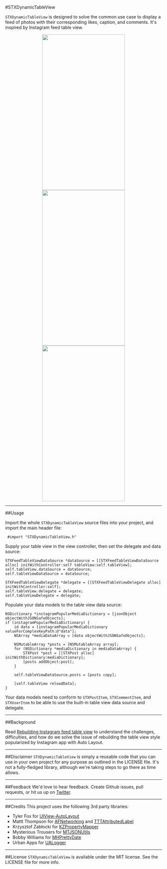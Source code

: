 #STXDynamicTableView

`STXDynamicTableView` is designed to solve the common use case to display a feed of photos with their corresponding likes, caption, and comments. It's inspired by Instagram feed table view.

<div align="center">
<tr>
    <td>
        <img src="http://engineering.2359media.net/media/2014-04-16-rebuilding-instagram-feed-table-view/images/feed1.png" width="266" height="500" />
    </td>
    <td>
        <img src="http://engineering.2359media.net/media/2014-04-16-rebuilding-instagram-feed-table-view/images/feed2.png" width="266" height="500" />
    </td>
    <td>
        <img src="http://engineering.2359media.net/media/2014-04-16-rebuilding-instagram-feed-table-view/images/feed3.png" width="266" height="500" />
    </td>
</tr>
</div>

---
##Usage

Import the whole `STXDynamicTableView` source files into your project, and import the main header file:

     #import "STXDynamicTableView.h"

Supply your table view in the view controller, then set the delegate and data source:

    STXFeedTableViewDataSource *dataSource = [[STXFeedTableViewDataSource alloc] initWithController:self tableView:self.tableView];
    self.tableView.dataSource = dataSource;
    self.tableViewDataSource = dataSource;
    
    STXFeedTableViewDelegate *delegate = [[STXFeedTableViewDelegate alloc] initWithController:self];
    self.tableView.delegate = delegate;
    self.tableViewDelegate = delegate;

Populate your data models to the table view data source:

    NSDictionary *instagramPopularMediaDictionary = [jsonObject objectWithJSONSafeObjects];
    if (instagramPopularMediaDictionary) {
        id data = [instagramPopularMediaDictionary valueForComplexKeyPath:@"data"];
        NSArray *mediaDataArray = [data objectWithJSONSafeObjects];
        
        NSMutableArray *posts = [NSMutableArray array];
        for (NSDictionary *mediaDictionary in mediaDataArray) {
            STXPost *post = [[STXPost alloc] initWithDictionary:mediaDictionary];
            [posts addObject:post];
        }
        
        self.tableViewDataSource.posts = [posts copy];
        
        [self.tableView reloadData];
    }

Your data models need to conform to `STXPostItem`, `STXCommentItem`, and `STXUserItem` to be able to use the built-in table view data source and delegate.

---
##Background

Read [Rebuilding Instagram feed table
view](http://engineering.2359media.net/blog/2014/04/16/rebuilding-instagram-feed-table-view/) to understand the challenges, difficulties, and how do we solve the issue of rebuilding the table view style popularized by Instagram app with Auto Layout.

---
##Disclaimer
`STXDynamicTableView` is simply a reusable code that you can use in your own project for any purpose as outlined in the LICENSE file. It's not a fully-fledged library, although we're taking steps to go there as time allows.

___
##Feedback
We'd love to hear feedback. Create Github issues, pull requests, or hit us up on [Twitter](http://twitter.com/2359eng).

---
##Credits
This project uses the following 3rd party libraries: 

* Tyler Fox for [UIView-AutoLayout](https://github.com/smileyborg/UIView-AutoLayout)
* Mattt Thompson for [AFNetworking](https://github.com/AFNetworking/AFNetworking) and [TTTAttributedLabel](https://github.com/mattt/TTTAttributedLabel)
* Krzysztof Zabłocki for [KZPropertyMapper](https://github.com/krzysztofzablocki/KZPropertyMapper)
* Mysterious Trousers for [MTJSONUtils](https://github.com/mysterioustrousers/MTJSONUtils)
* Bobby Williams for [MHPrettyDate](https://github.com/bobjustbob/MHPrettyDate)
* Urban Apps for [UALogger](https://github.com/UrbanApps/UALogger)

___
##License
`STXDynamicTableView` is available under the MIT license. See the LICENSE file for more info.




